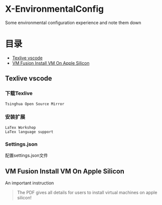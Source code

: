 # X-EnvironmentalConfig
Some environmental configuration experience and note them down

# 目录
- [Texlive vscode](#texlive-vscode)
- [VM Fusion Install VM On Apple Silicon](#vm-fusion-install-vm-on-apple-silicon)


## Texlive vscode

### 下载Texlive
```
Tsinghua Open Source Mirror
```

### 安装扩展
```
LaTex Workshop
LaTex language support
```

### Settings.json
配置settings.json文件


## VM Fusion Install VM On Apple Silicon
An important instruction

> The PDF gives all details for users to install virtual machines on apple silicon!
